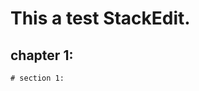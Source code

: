 # This a test StackEdit.



## chapter 1:
	# section 1:

<!--stackedit_data:
eyJoaXN0b3J5IjpbLTEyNDU0NTQyNDNdfQ==
-->